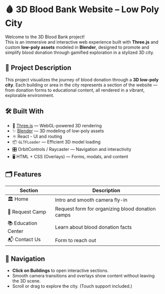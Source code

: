 # 🩸 3D Blood Bank Website – Low Poly City

Welcome to the 3D Blood Bank project!  
This is an immersive and interactive web experience built with **Three.js** and custom **low-poly assets** modeled in **Blender**, designed to promote and simplify blood donation through gamified exploration in a stylized 3D city.

## 🌆 Project Description

This project visualizes the journey of blood donation through a **3D low-poly city**. Each building or area in the city represents a section of the website — from donation forms to educational content, all rendered in a vibrant, explorable environment.

## 🛠️ Built With

- 🧱 [Three.js](https://threejs.org/) — WebGL-powered 3D rendering
- ✨ [Blender](https://www.blender.org/) — 3D modeling of low-poly assets
- ⚛️ React - UI and routing
- 📦 `GLTFLoader` — Efficient 3D model loading
- 🎛️ OrbitControls / Raycaster — Navigation and interactivity
- 🖥️ HTML + CSS (Overlays) — Forms, modals, and content

## 🗂️ Features

| Section             | Description                                      |
| ------------------- | ------------------------------------------------ |
| 🏛️ Home             | Intro and smooth camera fly-in                   |
| 🚨 Request Camp     | Request form for organizing blood donation camps |
| 📚 Education Center | Learn about blood donation facts                 |
| 📬 Contact Us       | Form to reach out                                |

## 🧭 Navigation

- **Click on Buildings** to open interactive sections.
- Smooth camera transitions and overlays show content without leaving the 3D scene.
- Scroll or drag to explore the city. (Touch support included.)
